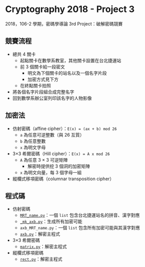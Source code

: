 # Cryptography 2018 - Project 3

2018，106-2 學期，密碼學導論 3rd Project：破解密碼競賽

## 競賽流程
- 總共 4 關卡
  - 起點關卡在數學系教室，其他關卡設置在台北捷運站
  - 前 3 個關卡給一段密文
    - 明文為下個關卡的站名以及一個名字片段
    - 加密方式見下方
  - 在終點關卡拍照
- 將各個名字片段組合成完整名字
- 回到數學系辦公室列印該名字的人物影像

## 加密法
- 仿射密碼（affine cipher）：`E(x) = (ax + b) mod 26`
  - `a` 為任意可逆整數（與 26 互質）
  - `b` 為任意整數
  - `x` 為明文字母
- 3×3 希爾密碼（Hill cipher）：`E(x) = A x mod 26`
  - `A` 為任意 3 × 3 可逆矩陣
    - 解密時提供挖 3 個洞的加密矩陣
  - `x` 為明文向量，每 3 個字母一組
- 縱欄式移項密碼（columnar transposition cipher）


## 程式碼
- 仿射密碼
  - [`MRT_name.py`](./MRT_name.py)：一個 `list` 包含台北捷運站名的拼音、漢字對應
  - [`_mk_axb.py`](./_mk_axb.py)：生成所有加密可能
  - `axb_MRT_name.py`：一個 `list` 包含所有加密可能與其漢字對應
  - [`axb.py`](./axb.py)：解密主程式
- 3×3 希爾密碼
  - [`matrix.py`](./matrix.py)：解密主程式
- 縱欄式移項密碼
  - [`rect.py`](./rect.py)：解密主程式

